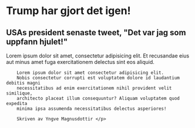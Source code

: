 <DOCTYPE html>
   <!DOCTYPE html>
   <html lang="en">
   <head> 
    <meta charset="UTF-8">
    <meta name="viewport" content="width=device-width, initial-scale=1.0">
    <title>Document</title>
   </head>
   <body>
    <h1>Trump har gjort det igen!</head></h1>
    <h2>USAs president senaste tweet, "Det var jag som uppfann hjulet!"</h2>
    <p>Lorem ipsum dolor sit amet, consectetur adipisicing elit. 
        Et recusandae eius aut minus amet fuga exercitationem delectus sint eos aliquid.
        
        Lorem ipsum dolor sit amet consectetur adipisicing elit. 
        Nobis consectetur corrupti est voluptatem dolore id laudantium debitis magni 
        necessitatibus ad enim exercitationem nihil provident velit similique, 
        architecto placeat illum consequuntur? Aliquam voluptatem quod expedita 
        minima ipsa assumenda necessitatibus delectus asperiores!
        
        Skriven av Yngve Magnusdottir </p>
   </body>
   </html> 
